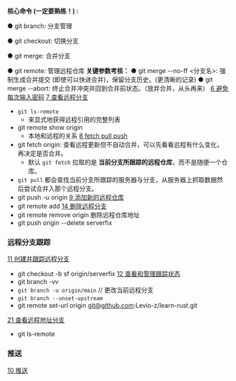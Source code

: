 **核心命令 (一定要熟练！) :**

● git branch: 分支管理

● git checkout: 切换分支

● git merge: 合并分支

● git remote: 管理远程仓库
**关键参数考核：**
● git merge --no-ff <分支名>: 强制生成合并提交 (即使可以快进合并)，保留分支历史。(更清晰的记录)
● git merge --abort: 终止合并冲突并回到合并前状态。（放弃合并，从头再来）
[6 避免每次输入密码](../../99.0%20Chatgpt/6%20避免每次输入密码.md)
[7 查看远程分支](../../99.0%20Chatgpt/7%20查看远程分支.md)
- `git ls-remote` 
	- 来显式地获得远程引用的完整列表
- git remote show origin
	- 本地和远程的关系
[8 fetch pull push](../../99.0%20Chatgpt/8%20fetch%20pull%20push.md)
- git fetch origin: 查看远程更新但不自动合并，可以先看看远程有什么变化，再决定是否合并。
	- 默认 `git fetch` 拉取的是 **当前分支所跟踪的远程仓库**，而不是随便一个仓库。
- `git pull` 都会查找当前分支所跟踪的服务器与分支，从服务器上抓取数据然后尝试合并入那个远程分支。
- git push -u origin
[9 添加新的远程仓库](../../99.0%20Chatgpt/9%20添加新的远程仓库.md)
- git remote add
[14 删除远程分支](../../99.0%20Chatgpt/14%20删除远程分支.md)
- git remote remove origin 删除远程仓库地址
- git push origin --delete serverfix
### 远程分支跟踪
[11 创建并跟踪远程分支](../../99.0%20Chatgpt/11%20创建并跟踪远程分支.md)
- git checkout -b sf origin/serverfix
[12 查看和管理跟踪状态](../../99.0%20Chatgpt/12%20查看和管理跟踪状态.md)
- git branch -vv
- `git branch -u origin/main` // 更改当前远程分支
- `git branch --unset-upstream`
- git remote set-url origin git@github.com:Levio-z/learn-rust.git


[21 查看远程地址分支](../../99.0%20Chatgpt/21%20查看远程地址分支.md)
- git ls-remote 
### 推送
[10 推送](../../99.0%20Chatgpt/10%20推送.md)